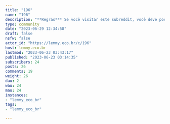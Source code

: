 ```yaml
---
title: "196" 
name: "196"
description: "**Regras*** Se você visitar este subreddit, você deve postar antes de sair.NFTs são proibidos.Além disso, **todas as regras** da instancia continuam valendo aqui."
type: community
date: "2023-06-29 12:34:58"
draft: false
nsfw: false
actor_id: "https://lemmy.eco.br/c/196"
host: lemmy.eco.br
lastmod: "2023-06-23 03:43:17"
published: "2023-06-23 03:14:35"
subscribers: 24
posts: 26
comments: 19
weight: 26
dau: 2
wau: 24
mau: 24
instances:
- "lemmy_eco_br"
tags: 
- "lemmy_eco_br"

---
```

